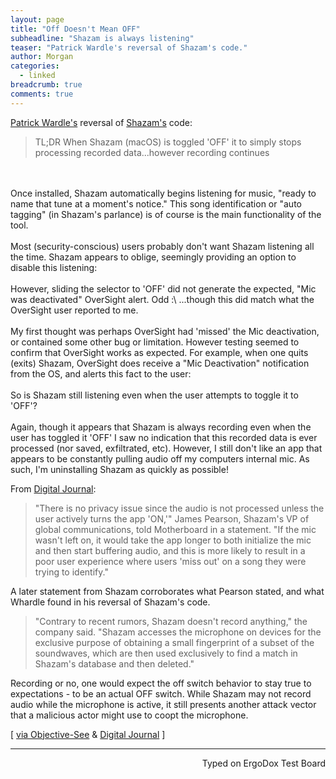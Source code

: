 ```yaml
---
layout: page
title: "Off Doesn't Mean OFF"
subheadline: "Shazam is always listening"
teaser: "Patrick Wardle's reversal of Shazam's code."
author: Morgan
categories:
  - linked
breadcrumb: true
comments: true
---
```


[Patrick Wardle's](https://objective-see.com/blog/blog_0x13.html) reversal of [Shazam's](https://itunes.apple.com/us/app/shazam/id897118787?mt=12) code:

> TL;DR When Shazam (macOS) is toggled 'OFF' it to simply stops processing recorded data...however recording continues
<br>
<br>
Once installed, Shazam automatically begins listening for music, "ready to name that tune at a moment's notice." This song identification or "auto tagging" (in Shazam's parlance) is of course is the main functionality of the tool.
<br>
<br>
Most (security-conscious) users probably don't want Shazam listening all the time. Shazam appears to oblige, seemingly providing an option to disable this listening:
<br>
<br>
However, sliding the selector to 'OFF' did not generate the expected, "Mic was deactivated" OverSight alert. Odd :\ ...though this did match what the OverSight user reported to me.
<br>
<br>
My first thought was perhaps OverSight had 'missed' the Mic deactivation, or contained some other bug or limitation. However testing seemed to confirm that OverSight works as expected. For example, when one quits (exits) Shazam, OverSight does receive a "Mic Deactivation" notification from the OS, and alerts this fact to the user:
<br>
<br>
So is Shazam still listening even when the user attempts to toggle it to 'OFF'?
<br>
<br>
Again, though it appears that Shazam is always recording even when the user has toggled it 'OFF' I saw no indication that this recorded data is ever processed (nor saved, exfiltrated, etc). However, I still don't like an app that appears to be constantly pulling audio off my computers internal mic. As such, I'm uninstalling Shazam as quickly as possible!

From [Digital Journal](http://www.digitaljournal.com/tech-and-science/technology/shazam-forced-to-backtrack-over-always-on-mac-mic-concerns/article/479638):

>"There is no privacy issue since the audio is not processed unless the user actively turns the app 'ON,'" James Pearson, Shazam's VP of global communications, told Motherboard in a statement. "If the mic wasn't left on, it would take the app longer to both initialize the mic and then start buffering audio, and this is more likely to result in a poor user experience where users 'miss out' on a song they were trying to identify."

A later statement from Shazam corroborates what Pearson stated, and what Whardle found in his reversal of Shazam's code.

> "Contrary to recent rumors, Shazam doesn't record anything," the company said. "Shazam accesses the microphone on devices for the exclusive purpose of obtaining a small fingerprint of a subset of the soundwaves, which are then used exclusively to find a match in Shazam's database and then deleted."

Recording or no, one would expect the off switch behavior to stay true to expectations - to be an actual OFF switch. While Shazam may not record audio while the microphone is active, it still presents another attack vector that a malicious actor might use to coopt the microphone.

[ [via Objective-See](https://objective-see.com/blog/blog_0x13.html) & [ Digital Journal](http://www.digitaljournal.com/tech-and-science/technology/shazam-forced-to-backtrack-over-always-on-mac-mic-concerns/article/479638M) ]

---
<p align="right">Typed on ErgoDox Test Board</p>
